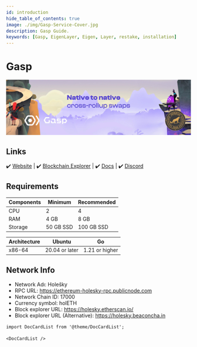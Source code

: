 ```yaml
---
id: introduction
hide_table_of_contents: true
image: ./img/Gasp-Service-Cover.jpg
description: Gasp Guide.
keywords: [Gasp, EigenLayer, Eigen, Layer, restake, installation]
---
```

# Gasp 

![Gasp](./img/Gasp-Service.jpg) 

## Links
 ✔️ [Website](https://www.gasp.xyz) |
 ✔️ [Blockchain Explorer](https://holesky.etherscan.io) |
 ✔️ [Docs](https://docs.gasp.xyz) |
 ✔️ [Discord](https://discord.gg/hcM4DfGsRa)

## Requirements

| Components | Minimum | **Recommended** |
| ------------ | ------------ | ------------ |
| CPU |	2 | 4 |
| RAM	| 4 GB | 8 GB |
| Storage | 50 GB SSD | 100 GB SSD |

| Architecture | Ubuntu | Go | 
| ------------ | ------------ | ------------ | 
| x86-64 | 20.04 or later | 1.21 or higher  |

## Network Info 

* Network Adı: Holešky  
* RPC URL: https://ethereum-holesky-rpc.publicnode.com
* Network Chain ID: 17000
* Currency symbol: holETH
* Block explorer URL: https://holesky.etherscan.io/
* Block explorer URL (Alternative): https://holesky.beaconcha.in


```mdx-code-block
import DocCardList from '@theme/DocCardList';

<DocCardList />
```
